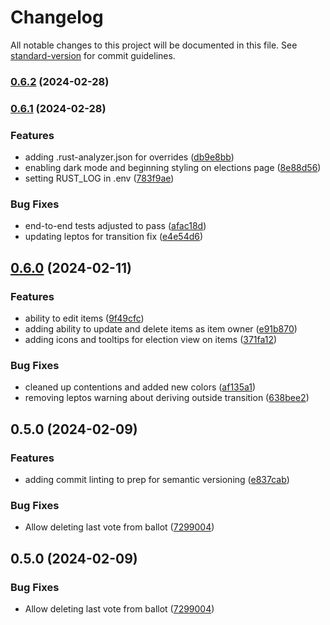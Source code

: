 # Changelog

All notable changes to this project will be documented in this file. See [standard-version](https://github.com/conventional-changelog/standard-version) for commit guidelines.

### [0.6.2](https://github.com/stevenwcarter/rc-voting/compare/v0.6.1...v0.6.2) (2024-02-28)

### [0.6.1](https://github.com/stevenwcarter/rc-voting/compare/v0.6.0...v0.6.1) (2024-02-28)


### Features

* adding .rust-analyzer.json for overrides ([db9e8bb](https://github.com/stevenwcarter/rc-voting/commits/db9e8bb9d0d02beb600e5c76e16cee09c45f05b3))
* enabling dark mode and beginning styling on elections page ([8e88d56](https://github.com/stevenwcarter/rc-voting/commits/8e88d5608e2044ef148a44816ae7b86e3db1f361))
* setting RUST_LOG in .env ([783f9ae](https://github.com/stevenwcarter/rc-voting/commits/783f9aea1c6e35611125adccf30c8018c44445ed))


### Bug Fixes

* end-to-end tests adjusted to pass ([afac18d](https://github.com/stevenwcarter/rc-voting/commits/afac18d348bc70cd1aed60a0e2b514ed91bb7214))
* updating leptos for transition fix ([e4e54d6](https://github.com/stevenwcarter/rc-voting/commits/e4e54d68dda2b3752ef38f37ddd5e0be4c803b5c))

## [0.6.0](https://github.com/stevenwcarter/rc-voting/compare/v0.5.0...v0.6.0) (2024-02-11)


### Features

* ability to edit items ([9f49cfc](https://github.com/stevenwcarter/rc-voting/commits/9f49cfc2d064549b9c3d409dcecc85c88c6f5416))
* adding ability to update and delete items as item owner ([e91b870](https://github.com/stevenwcarter/rc-voting/commits/e91b870424ac66b428395c205ef3b4aacfc543f8))
* adding icons and tooltips for election view on items ([371fa12](https://github.com/stevenwcarter/rc-voting/commits/371fa128863239fe25a0f9593bec66ad0dbcaca6))


### Bug Fixes

* cleaned up contentions and added new colors ([af135a1](https://github.com/stevenwcarter/rc-voting/commits/af135a1d03a94554dd740a4eb3e748951503c2fa))
* removing leptos warning about deriving outside transition ([638bee2](https://github.com/stevenwcarter/rc-voting/commits/638bee23c66015b035bf339c2a49c9d9f44e0cb6))

## 0.5.0 (2024-02-09)


### Features

* adding commit linting to prep for semantic versioning ([e837cab](https://github.com/stevenwcarter/rc-voting/commits/e837cab2e43b3c6570790532dccca721e6251e46))


### Bug Fixes

* Allow deleting last vote from ballot ([7299004](https://github.com/stevenwcarter/rc-voting/commits/7299004a4c346a4e2421165dd47eb6ebce8dd45d))

## 0.5.0 (2024-02-09)


### Bug Fixes

* Allow deleting last vote from ballot ([7299004](https://github.com/stevenwcarter/rc-voting/commits/7299004a4c346a4e2421165dd47eb6ebce8dd45d))
